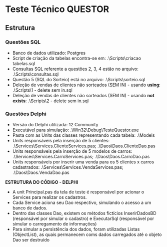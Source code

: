 # Teste Técnico QUESTOR
## Estrutura
### Questões SQL
 - Banco de dados utilizado: Postgres
 - Script de criação da tabelas encontra-se em: .\Scripts\criacao tabelas.sql
 - Consultas SQL referente a questões 2, 3, 4 estão no arquivo: .\Scripts\consultas.sql
 - Questão 5 (SQL do Sorteio) está no arquivo: .\Scripts\sorteio.sql
 - Deleção de vendas de clientes não sorteados (SEM IN) - usando **using**: .\Scripts\1 - delete sem in.sql
 - Deleção de vendas de clientes não sorteados (SEM IN) - usando **not exists**: .\Scripts\2 - delete sem in.sql

### Questões Delphi
- Versão do Delphi utilizada: 12 Community
- Executável para simulação: .\Win32\Debug\TesteQuestor.exe
- Pasta com as Units das classes representando cada tabela: .\Models
- Units responsáveis pela inserção de 5 clientes: .\Services\Services.ClienteServices.pas; .\Daos\Daos.ClienteDao.pas 
- Units responsáveis pela inserção de 5 modelos de carros: .\Services\Services.CarroServices.pas; .\Daos\Daos.CarroDao.pas 
- Units responsáveis por inserir uma venda para os 5 clientes x carros cadastrados: .\Services\Services.VendaServices.pas; .\Daos\Daos.VendaDao.pas

**ESTRUTURA DO CÓDIGO - DELPHI**
- A unit Principal.pas da tela de teste é responsável por acionar o Services para realizar os cadastros.
- Cada Service aciona seu Dao respectivo, simulando o acesso a um banco de dados.
- Dentro das classes Dao, existem os métodos fictícios InserirDadosBD (responsável por simular o cadastro) e 
ExecutarSql (responsável por simular o carregamento de informações) 
- Para simular a persistência dos dados, foram utilizadas Listas (ObjectList), as quais permanecem coms dados carregados 
até o objeto Dao ser destruído